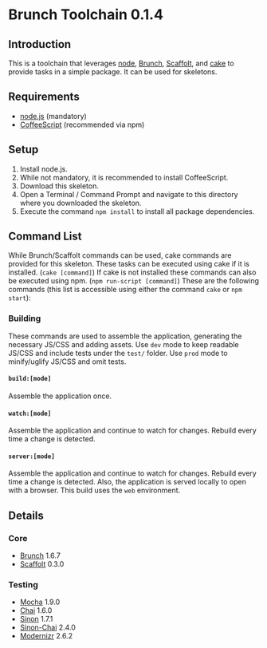 # Brunch Toolchain 0.1.4

## Introduction

This is a toolchain that leverages [node](http://nodejs.org), [Brunch](http://brunch.io), [Scaffolt](https://github.com/paulmillr/scaffolt), and [cake](http://coffeescript.org/#cake) to provide tasks in a simple package. It can be used for skeletons.


## Requirements
* [node.js](http://nodejs.org) (mandatory)
* [CoffeeScript](http://coffeescript.org/#installation) (recommended via npm)


## Setup
1. Install node.js.
2. While not mandatory, it is recommended to install CoffeeScript.
3. Download this skeleton.
4. Open a Terminal / Command Prompt and navigate to this directory where you downloaded the skeleton.
5. Execute the command `npm install` to install all package dependencies.


## Command List
While Brunch/Scaffolt commands can be used, cake commands are provided for this skeleton. These tasks can be executed using cake if it is installed. (`cake [command]`) If cake is not installed these commands can also be executed using npm. (`npm run-script [command]`) These are the following commands (this list is accessible using either the command `cake` or `npm start`):

### Building
These commands are used to assemble the application, generating the necessary JS/CSS and adding assets. Use `dev` mode to keep readable JS/CSS and include tests under the `test/` folder. Use `prod` mode to minify/uglify JS/CSS and omit tests.

#### `build:[mode]`
Assemble the application once.

#### `watch:[mode]`
Assemble the application and continue to watch for changes. Rebuild every time a change is detected.

#### `server:[mode]`
Assemble the application and continue to watch for changes. Rebuild every time a change is detected. Also, the application is served locally to open with a browser. This build uses the `web` environment.


## Details

### Core
* [Brunch](http://brunch.io) 1.6.7
* [Scaffolt](https://github.com/paulmillr/scaffolt) 0.3.0

### Testing
* [Mocha](http://visionmedia.github.com/mocha/) 1.9.0
* [Chai](http://chaijs.com/) 1.6.0
* [Sinon](http://sinonjs.org/) 1.7.1
* [Sinon-Chai](https://github.com/domenic/sinon-chai) 2.4.0
* [Modernizr](http://modernizr.com/) 2.6.2